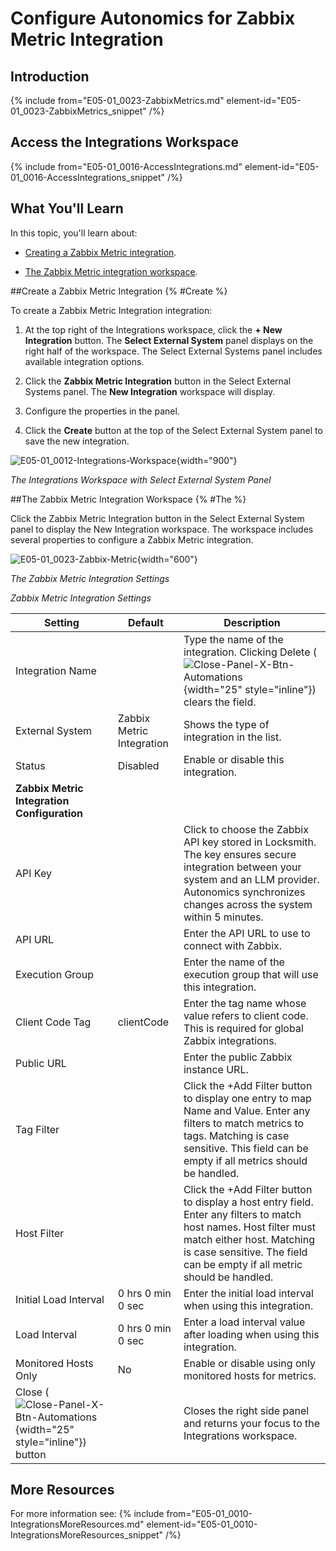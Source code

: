 

# Configure Autonomics for Zabbix Metric Integration

## Introduction

{% include from="E05-01_0023-ZabbixMetrics.md" element-id="E05-01_0023-ZabbixMetrics_snippet" /%}

## Access the Integrations Workspace

{% include from="E05-01_0016-AccessIntegrations.md" element-id="E05-01_0016-AccessIntegrations_snippet" /%}

## What You'll Learn

In this topic, you'll learn about:

* [Creating a Zabbix Metric integration](#Create).

* [The Zabbix Metric integration workspace](#The).

##Create a Zabbix Metric Integration {% #Create %}

To create a Zabbix Metric Integration integration:

1. At the top right of the Integrations workspace, click the **+ New Integration** button. The **Select External System** panel displays on the right half of the workspace. The Select External Systems panel includes available integration options.

2. Click the **Zabbix Metric Integration** button in the Select External Systems panel. The **New Integration** workspace will display.

3. Configure the properties in the panel.

4. Click the **Create** button at the top of the Select External System panel to save the new integration.

![E05-01_0012-Integrations-Workspace](E05-01_0012-Integrations-Workspace.png){width="900"}

*The Integrations Workspace with Select External System Panel*

##The Zabbix Metric Integration Workspace {% #The %}

Click the Zabbix Metric Integration button in the Select External System panel to display the New Integration workspace. The workspace includes several properties to configure a Zabbix Metric integration.

![E05-01_0023-Zabbix-Metric](E05-01_0023-Zabbix-Metric.png){width="600"}

*The Zabbix Metric Integration Settings*

*Zabbix Metric Integration Settings*

|                                                    Setting                                                    |          Default          |                                                                                                        Description                                                                                                         |
|---------------------------------------------------------------------------------------------------------------|---------------------------|----------------------------------------------------------------------------------------------------------------------------------------------------------------------------------------------------------------------------|
| Integration Name                                                                                              |                           | Type the name of the integration. Clicking Delete (![Close-Panel-X-Btn-Automations](Close-Panel-X-Btn-Automations.png){width="25" style="inline"}) clears the field.                                                       |
| External System                                                                                               | Zabbix Metric Integration | Shows the type of integration in the list.                                                                                                                                                                                 |
| Status                                                                                                        | Disabled                  | Enable or disable this integration.                                                                                                                                                                                        |
| **Zabbix Metric Integration Configuration**                                                                                                                                                                                                                                                                                                                          |||
| API Key                                                                                                       |                           | Click to choose the Zabbix API key stored in Locksmith. The key ensures secure integration between your system and an LLM provider. Autonomics synchronizes changes across the system within 5 minutes.                         |
| API URL                                                                                                       |                           | Enter the API URL to use to connect with Zabbix.                                                                                                                                                                           |
| Execution Group                                                                                               |                           | Enter the name of the execution group that will use this integration.                                                                                                                                                      |
| Client Code Tag                                                                                               | clientCode                | Enter the tag name whose value refers to client code. This is required for global Zabbix integrations.                                                                                                                     |
| Public URL                                                                                                    |                           | Enter the public Zabbix instance URL.                                                                                                                                                                                      |
| Tag Filter                                                                                                    |                           | Click the +Add Filter button to display one entry to map Name and Value. Enter any filters to match metrics to tags. Matching is case sensitive. This field can be empty if all metrics should be handled.                 |
| Host Filter                                                                                                   |                           | Click the +Add Filter button to display a host entry field. Enter any filters to match host names. Host filter must match either host. Matching is case sensitive. The field can be empty if all metric should be handled. |
| Initial Load Interval                                                                                         | 0 hrs 0 min 0 sec         | Enter the initial load interval when using this integration.                                                                                                                                                               |
| Load Interval                                                                                                 | 0 hrs 0 min 0 sec         | Enter a load interval value after loading when using this integration.                                                                                                                                                     |
| Monitored Hosts Only                                                                                          | No                        | Enable or disable using only monitored hosts for metrics.                                                                                                                                                                  |
| Close (![Close-Panel-X-Btn-Automations](Close-Panel-X-Btn-Automations.png){width="25" style="inline"}) button |                           | Closes the right side panel and returns your focus to the Integrations workspace.                                                                                                                                          |

## More Resources

For more information see:
{% include from="E05-01_0010-IntegrationsMoreResources.md" element-id="E05-01_0010-IntegrationsMoreResources_snippet" /%}